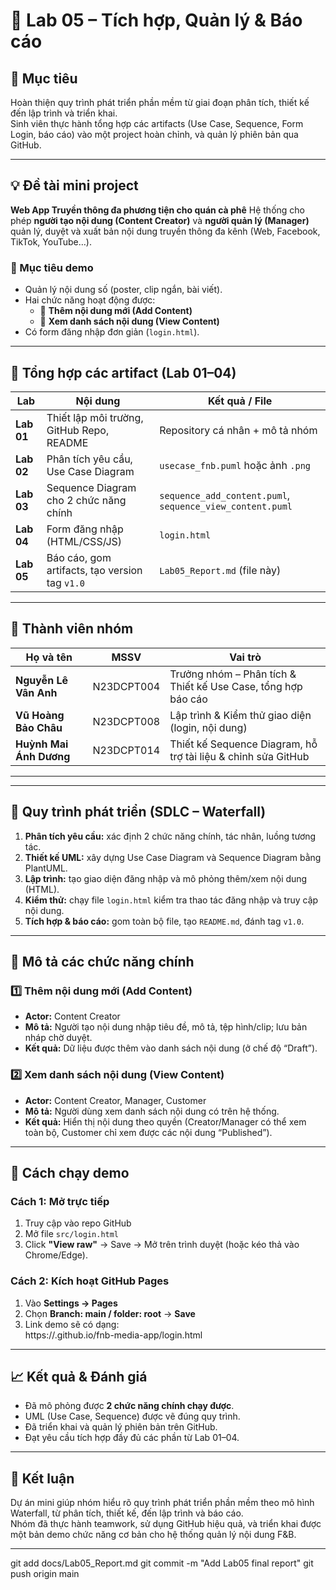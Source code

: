 
# 🧾 Lab 05 – Tích hợp, Quản lý & Báo cáo

## 🎯 Mục tiêu
Hoàn thiện quy trình phát triển phần mềm từ giai đoạn phân tích, thiết kế đến lập trình và triển khai.  
Sinh viên thực hành tổng hợp các artifacts (Use Case, Sequence, Form Login, báo cáo) vào một project hoàn chỉnh, và quản lý phiên bản qua GitHub.

---

## 💡 Đề tài mini project
**Web App Truyền thông đa phương tiện cho quán cà phê** 
Hệ thống cho phép **người tạo nội dung (Content Creator)** và **người quản lý (Manager)** quản lý, duyệt và xuất bản nội dung truyền thông đa kênh (Web, Facebook, TikTok, YouTube…).

### 🎯 Mục tiêu demo
- Quản lý nội dung số (poster, clip ngắn, bài viết).  
- Hai chức năng hoạt động được:
  - 📝 **Thêm nội dung mới (Add Content)**
  - 👀 **Xem danh sách nội dung (View Content)**
- Có form đăng nhập đơn giản (`login.html`).

---

## 🧩 Tổng hợp các artifact (Lab 01–04)

| **Lab** | **Nội dung** | **Kết quả / File** |
|----------|---------------|--------------------|
| **Lab 01** | Thiết lập môi trường, GitHub Repo, README | Repository cá nhân + mô tả nhóm |
| **Lab 02** | Phân tích yêu cầu, Use Case Diagram | `usecase_fnb.puml` hoặc ảnh `.png` |
| **Lab 03** | Sequence Diagram cho 2 chức năng chính | `sequence_add_content.puml`, `sequence_view_content.puml` |
| **Lab 04** | Form đăng nhập (HTML/CSS/JS) | `login.html` |
| **Lab 05** | Báo cáo, gom artifacts, tạo version tag `v1.0` | `Lab05_Report.md` (file này) |

---

## 👥 Thành viên nhóm

| Họ và tên | MSSV | Vai trò |
|------------|------|----------|
| **Nguyễn Lê Vân Anh** | N23DCPT004 | Trưởng nhóm – Phân tích & Thiết kế Use Case, tổng hợp báo cáo |
| **Vũ Hoàng Bảo Châu** | N23DCPT008 | Lập trình & Kiểm thử giao diện (login, nội dung) |
| **Huỳnh Mai Ánh Dương** | N23DCPT014 | Thiết kế Sequence Diagram, hỗ trợ tài liệu & chỉnh sửa GitHub |

---


---

## 🔄 Quy trình phát triển (SDLC – Waterfall)

1. **Phân tích yêu cầu:** xác định 2 chức năng chính, tác nhân, luồng tương tác.  
2. **Thiết kế UML:** xây dựng Use Case Diagram và Sequence Diagram bằng PlantUML.  
3. **Lập trình:** tạo giao diện đăng nhập và mô phỏng thêm/xem nội dung (HTML).  
4. **Kiểm thử:** chạy file `login.html` kiểm tra thao tác đăng nhập và truy cập nội dung.  
5. **Tích hợp & báo cáo:** gom toàn bộ file, tạo `README.md`, đánh tag `v1.0`.

---

## 🧠 Mô tả các chức năng chính

### 1️⃣ Thêm nội dung mới (Add Content)
- **Actor:** Content Creator  
- **Mô tả:** Người tạo nội dung nhập tiêu đề, mô tả, tệp hình/clip; lưu bản nháp chờ duyệt.  
- **Kết quả:** Dữ liệu được thêm vào danh sách nội dung (ở chế độ “Draft”).

### 2️⃣ Xem danh sách nội dung (View Content)
- **Actor:** Content Creator, Manager, Customer  
- **Mô tả:** Người dùng xem danh sách nội dung có trên hệ thống.  
- **Kết quả:** Hiển thị nội dung theo quyền (Creator/Manager có thể xem toàn bộ, Customer chỉ xem được các nội dung “Published”).

---

## 🧰 Cách chạy demo

### Cách 1: Mở trực tiếp
1. Truy cập vào repo GitHub  
2. Mở file `src/login.html`  
3. Click **"View raw"** → Save → Mở trên trình duyệt (hoặc kéo thả vào Chrome/Edge).  

### Cách 2: Kích hoạt GitHub Pages
1. Vào **Settings → Pages**  
2. Chọn **Branch: main / folder: root** → **Save**  
3. Link demo sẽ có dạng:  
https://<username>.github.io/fnb-media-app/login.html

---

## 📈 Kết quả & Đánh giá
- Đã mô phỏng được **2 chức năng chính chạy được**.  
- UML (Use Case, Sequence) được vẽ đúng quy trình.  
- Đã triển khai và quản lý phiên bản trên GitHub.  
- Đạt yêu cầu tích hợp đầy đủ các phần từ Lab 01–04.

---

## 🏁 Kết luận
Dự án mini giúp nhóm hiểu rõ quy trình phát triển phần mềm theo mô hình Waterfall, từ phân tích, thiết kế, đến lập trình và báo cáo.  
Nhóm đã thực hành teamwork, sử dụng GitHub hiệu quả, và triển khai được một bản demo chức năng cơ bản cho hệ thống quản lý nội dung F&B.

---

git add docs/Lab05_Report.md
git commit -m "Add Lab05 final report"
git push origin main



